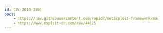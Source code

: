 ```yaml
---
id: CVE-2010-3856
pocs:
    - https://raw.githubusercontent.com/rapid7/metasploit-framework/master/modules/exploits/linux/local/glibc_ld_audit_dso_load_priv_esc.rb
    - https://www.exploit-db.com/raw/44025
---
```

